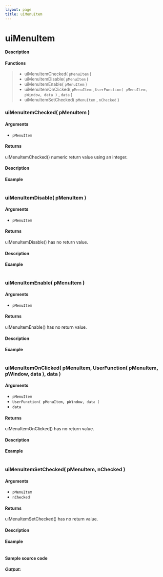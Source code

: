 ```yaml
---
layout: page
title: uiMenuItem
---
```


# uiMenuItem

#### Description

#### Functions

> * uiMenuItemChecked( `pMenuItem` )
> * uiMenuItemDisable( `pMenuItem` )
> * uiMenuItemEnable( `pMenuItem` )
> * uiMenuItemOnClicked( `pMenuItem` , `UserFunction( pMenuItem, pWindow, data )` , `data` )
> * uiMenuItemSetChecked( `pMenuItem` , `nChecked` )

### uiMenuItemChecked( pMenuItem )

#### Arguments

* `pMenuItem`

#### Returns

uiMenuItemChecked() numeric return value using an integer.

#### Description

#### Example

``` c

```

### uiMenuItemDisable( pMenuItem )

#### Arguments

* `pMenuItem`

#### Returns

uiMenuItemDisable() has no return value.

#### Description

#### Example

``` c

```

### uiMenuItemEnable( pMenuItem )

#### Arguments

* `pMenuItem`

#### Returns

uiMenuItemEnable() has no return value.

#### Description

#### Example

``` c

```

### uiMenuItemOnClicked( pMenuItem, UserFunction( pMenuItem, pWindow, data ), data )

#### Arguments

* `pMenuItem`
* `UserFunction( pMenuItem, pWindow, data )`
* `data`

#### Returns

uiMenuItemOnClicked() has no return value.

#### Description

#### Example

``` c

```

### uiMenuItemSetChecked( pMenuItem, nChecked )

#### Arguments

* `pMenuItem`
* `nChecked`

#### Returns

uiMenuItemSetChecked() has no return value.

#### Description

#### Example

``` c

```

#### Sample source code

##### Output:

